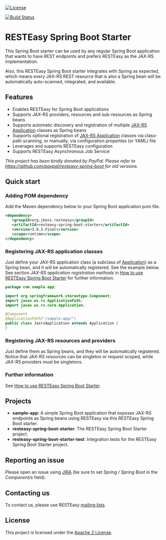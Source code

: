 [![License](http://img.shields.io/:license-Apache%202-green.svg)](http://www.apache.org/licenses/LICENSE-2.0.txt)

<!-- ------------------------------------------------------------------------------------------------------------------------------------------------------------------------------------ -->
<!-- Set-up TravisCI, Codacy and deploy a first release with RESTEasy group id and artifact id, then uncomment and adjust accordingly the lines below replacing ?????? by correct values -->
<!-- ------------------------------------------------------------------------------------------------------------------------------------------------------------------------------------ -->
[![Build Status](https://travis-ci.org/resteasy/resteasy-spring-boot.svg?branch=master)](https://travis-ci.org/resteasy/resteasy-spring-boot)

# RESTEasy Spring Boot Starter

This Spring Boot starter can be used by any regular Spring Boot application that wants to have REST endpoints and prefers RESTEasy as the JAX-RS implementation.

Also, this RESTEasy Spring Boot starter integrates with Spring as expected, which means every JAX-RS REST resource that is also a Spring bean will be automatically auto-scanned, integrated, and available.

## Features
* Enables RESTEasy for Spring Boot applications
* Supports JAX-RS providers, resources and sub-resources as Spring beans
* Supports automatic discovery and registration of multiple [JAX-RS Application](http://docs.oracle.com/javaee/7/api/javax/ws/rs/core/Application.html) classes as Spring beans
* Supports optional registration of [JAX-RS Application](http://docs.oracle.com/javaee/7/api/javax/ws/rs/core/Application.html) classes via class-path scanning, or manually, via configuration properties (or YAML) file
* Leverages and supports RESTEasy configuration
* Supports RESTEasy Asynchronous Job Service

*This project has been kindly donated by PayPal. Please refer to https://github.com/paypal/resteasy-spring-boot for old versions.*

## Quick start

### Adding POM dependency
Add the Maven dependency below to your Spring Boot application pom file.<br>

```xml
<dependency>
   <groupId>org.jboss.resteasy</groupId>
   <artifactId>resteasy-spring-boot-starter</artifactId>
   <version>3.9.3.Final</version>
   <scope>runtime</scope>
</dependency>
```

### Registering JAX-RS application classes
Just define your JAX-RS application class (a subclass of [Application](http://docs.oracle.com/javaee/7/api/javax/ws/rs/core/Application.html)) as a Spring bean, and it will be automatically registered. See the example below.
See section _JAX-RS application registration methods_ in [How to use RESTEasy Spring Boot Starter](mds/USAGE.md) for further information.

```java
package com.sample.app;

import org.springframework.stereotype.Component;
import javax.ws.rs.ApplicationPath;
import javax.ws.rs.core.Application;

@Component
@ApplicationPath("/sample-app/")
public class JaxrsApplication extends Application {
}
```

### Registering JAX-RS resources and providers
Just define them as Spring beans, and they will be automatically registered.
Notice that JAX-RS resources can be singleton or request scoped, while JAX-RS providers must be singletons.

### Further information
See [How to use RESTEasy Spring Boot Starter](mds/USAGE.md).

## Projects

  - **sample-app**: A simple Spring Boot application that exposes JAX-RS endpoints as Spring beans using RESTEasy via this RESTEasy Spring Boot starter.
  - **resteasy-spring-boot-starter**: The RESTEasy Spring Boot Starter project.
  - **resteasy-spring-boot-starter-test**: Integration tests for the RESTEasy Spring Boot Starter project.

## Reporting an issue
Please open an issue using [JIRA](https://issues.jboss.org/browse/RESTEASY) (be sure to set *Spring / Spring Boot* in the *Component/s* field).

## Contacting us
To contact us, please use RESTEasy [mailing lists](http://resteasy.jboss.org/mailinglists).

## License
This project is licensed under the [Apache 2 License](License.html).
